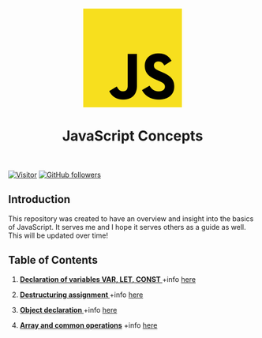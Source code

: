 <h1 align="center">
<br>
  <img src="./images/JSLogo.png"  width=200" />
  <br>
    <br>
   JavaScript Concepts     
  <br><br>
</h1>
 

[![Visitor](https://visitor-badge.laobi.icu/badge?page_id=clarethe)](https://github.com/clarethe) [![GitHub followers](https://img.shields.io/github/followers/clarethe.svg?style=social&label=Follow)](https://github.com/clarethe?tab=followers)


## Introduction

This repository was created to have an overview and insight into the basics of JavaScript. It serves me and I hope it serves others as a guide as well. This will be updated over time!

## Table of Contents

1. **[Declaration of variables VAR, LET, CONST ](https://github.com/clarethe/javascript-syntax/blob/main/variables-var-let-const.md)**  +info [here](https://dmitripavlutin.com/javascript-variables-const-let-var/)  

2. **[Destructuring assignment ](https://github.com/clarethe/javascript-syntax/blob/main/destructuring-assigment.md)**  +info [here](https://developer.mozilla.org/en-US/docs/Web/JavaScript/Reference/Operators/Destructuring_assignment)  

3. **[Object declaration ](https://github.com/clarethe/javascript-syntax/blob/main/object-declaration.md)**  +info [here](https://www.javascripttutorial.net/javascript-objects/)  

4. **[Array and common operations](https://github.com/clarethe/javascript-syntax/blob/main/array.md)**  +info [here](https://developer.mozilla.org/en-US/docs/Web/JavaScript/Reference/Global_Objects/Array)  
